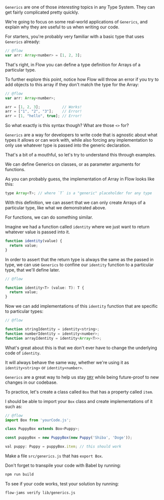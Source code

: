 `Generics` are one of those _interesting_ topics in any Type System. They can get fairly complicated pretty quickly. 

We're going to focus on some real-world applications of `Generics`, and explain why they are useful to us when writing our code.

For starters, you're probably very familiar with a basic type that uses `Generics` already:
```js
// @flow
var arr: Array<number> = [1, 2, 3];
```

That's right, in Flow you can define a type definition for Arrays of a particular type. 

To further explore this point, notice how Flow will throw an error if you try to add objects to this array if they don't match the type for the Array:
```js
// @flow
var arr: Array<number>;

arr = [1, 2, 3];          // Works!
arr = ["1", "2", "3"];    // Error!
arr = [1, "hello", true]; // Error!
```

So what exactly is this syntax though? What are those `<>` for? 

`Generics` are a way for developers to write code that is agnostic about what types it allows or can work with, while also forcing any implementation to only use whatever type is passed into the generic declaration. 

That's a bit of a mouthful, so let's try to understand this through examples.

We can define Generics on classes, or as parameter arguments for functions.

As you can probably guess, the implementation of Array in Flow looks like this:
```js
type Array<T>; // where `T` is a "generic" placeholder for any type
```

With this definition, we can assert that we can only create Arrays of a particular type, like what we demonstrated above.

For functions, we can do something similar. 

Imagine we had a function called `identity` where we just want to return whatever value is passed into it.
```js
function identity(value) {
  return value;
}
```

In order to assert that the return type is always the same as the passed in type, we can use `Generics` to confine our `identity` function to a particular type, that we'll define later.

```js
// @flow

function identity<T> (value: T): T {
  return value;
}
```

Now we can add implementations of this `identity` function that are specific to particular types:
```js
// @flow

function stringIdentity = identity<string>;
function numberIdentity = identity<number>;
function arrayIdentity = identity<Array<T>>;
```

What's great about this is that we don't ever have to change the underlying code of `identity`. 

It will always behave the same way, whether we're using it as `identity<string>` or `identity<number>`. 

`Generics` are a great way to help us stay [`DRY`](https://en.wikipedia.org/wiki/Don%27t_repeat_yourself) while being future-proof to new changes in our codebase. 

To practice, let's create a class called `Box` that has a property called `item`.

I should be able to import your `Box` class and create implementations of it such as:
```js
// @flow
import Box from 'yourCode.js';

class PuppyBox extends Box<Puppy>;

const puppyBox = new PuppyBox(new Puppy('Shiba', 'Doge'));

val puppy: Puppy = puppyBox.item; // this should work
```

Make a file `src/generics.js` that has `export Box`.

Don't forget to transpile your code with Babel by running:
```bash
npm run build
```

To see if your code works, test your solution by running:

```bash
flow-jams verify lib/generics.js
```
